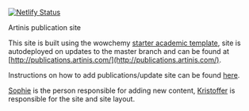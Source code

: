 [![Netlify Status](https://api.netlify.com/api/v1/badges/cd7cd0cc-ee49-4f3b-9693-cbd2238f2808/deploy-status)](https://app.netlify.com/sites/kind-neumann-425281/deploys)

Artinis publication site

This site is built using the wowchemy [starter academic template](https://github.com/wowchemy/starter-academic), site is autodeployed on updates to the master branch and can be found at [http://publications.artinis.com/](http://publications.artinis.com/). 

Instructions on how to add publications/update site can be found [here](https://github.com/Artinis-Medical-Systems-B-V/publication-site/blob/master/supp/Adding_publications.docx).

[Sophie](mailto:sophie@artinis.com) is the person responsible for adding new content, [Kristoffer](mailto:kristoffer@artinis.com) is responsible for the site and site layout.
